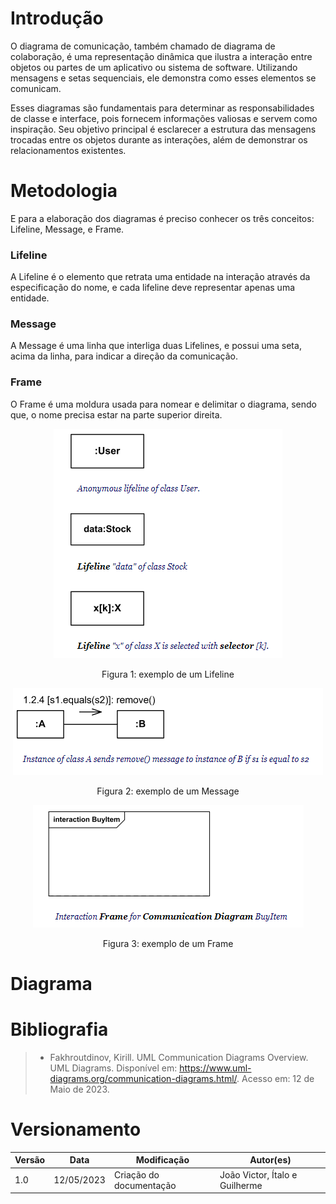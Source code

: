# Introdução 
O diagrama de comunicação, também chamado de diagrama de colaboração, é uma representação dinâmica que ilustra a interação entre objetos ou partes de um aplicativo ou sistema de software. Utilizando mensagens e setas sequenciais, ele demonstra como esses elementos se comunicam.

Esses diagramas são fundamentais para determinar as responsabilidades de classe e interface, pois fornecem informações valiosas e servem como inspiração. Seu objetivo principal é esclarecer a estrutura das mensagens trocadas entre os objetos durante as interações, além de demonstrar os relacionamentos existentes.

# Metodologia 
 E para a elaboração dos diagramas é preciso conhecer os três conceitos: Lifeline, Message, e Frame. 

### Lifeline 
A Lifeline é o elemento que retrata uma entidade na interação através da especificação do nome, e cada lifeline deve representar apenas uma entidade.   

### Message 
A Message é uma linha que interliga duas Lifelines, e possui uma seta, acima da linha, para indicar a direção da comunicação. 

### Frame 
O Frame é uma moldura usada para nomear e delimitar o diagrama, sendo que, o nome precisa estar na parte superior direita. 

<center>

[![imagem](../Diagrama-de-comunicacao/assets/lifeline.png)](../Diagrama-de-comunicacao/assets/lifeline.png)

<figcaption>Figura 1: exemplo de um Lifeline</figcaption>

</center>

<center>

[![imagem](../Diagrama-de-comunicacao/assets/message.png)](../Diagrama-de-comunicacao/assets/message.png)

<figcaption>Figura 2: exemplo de um Message</figcaption>

</center>

<center>

[![imagem](../Diagrama-de-comunicacao/assets/frame1.png)](../Diagrama-de-comunicacao/assets/frame1.png)

<figcaption>Figura 3: exemplo de um Frame</figcaption>

</center>

# Diagrama



# Bibliografia   

> - Fakhroutdinov, Kirill. UML Communication Diagrams Overview. UML Diagrams. Disponível em: <https://www.uml-diagrams.org/communication-diagrams.html/>. Acesso em: 12 de Maio de 2023.

# Versionamento 

Versão | Data | Modificação | Autor(es) | 
|--|--|--|--| 
|1.0|12/05/2023|Criação do documentação|João Victor, Ítalo e Guilherme| 